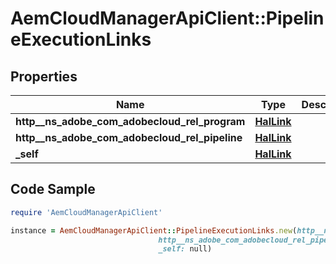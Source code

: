 # AemCloudManagerApiClient::PipelineExecutionLinks

## Properties

Name | Type | Description | Notes
------------ | ------------- | ------------- | -------------
**http__ns_adobe_com_adobecloud_rel_program** | [**HalLink**](HalLink.md) |  | [optional] 
**http__ns_adobe_com_adobecloud_rel_pipeline** | [**HalLink**](HalLink.md) |  | [optional] 
**_self** | [**HalLink**](HalLink.md) |  | [optional] 

## Code Sample

```ruby
require 'AemCloudManagerApiClient'

instance = AemCloudManagerApiClient::PipelineExecutionLinks.new(http__ns_adobe_com_adobecloud_rel_program: null,
                                 http__ns_adobe_com_adobecloud_rel_pipeline: null,
                                 _self: null)
```


